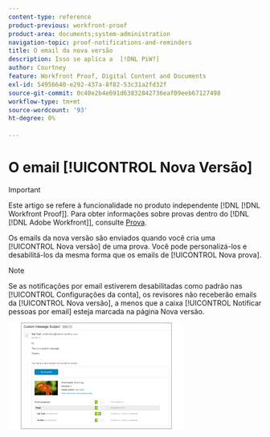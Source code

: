 ```yaml
---
content-type: reference
product-previous: workfront-proof
product-area: documents;system-administration
navigation-topic: proof-notifications-and-reminders
title: O email da nova versão
description: Isso se aplica a  [!DNL PiW?]
author: Courtney
feature: Workfront Proof, Digital Content and Documents
exl-id: 54956640-e292-437a-8f82-53c31a2fd32f
source-git-commit: 0c40e2b4e691d63832842736eaf09eeb67127498
workflow-type: tm+mt
source-wordcount: '93'
ht-degree: 0%

---
```


# O email [!UICONTROL Nova Versão]

>[!IMPORTANT]
>
>Este artigo se refere à funcionalidade no produto independente [!DNL [!DNL Workfront Proof]]. Para obter informações sobre provas dentro do [!DNL [!DNL Adobe Workfront]], consulte [Prova](../../../review-and-approve-work/proofing/proofing.md).

<!--
<p style="color: #ff1493;" data-mc-conditions="QuicksilverOrClassic.Draft mode">Does this apply to PiW?</p>
-->

Os emails da nova versão são enviados quando você cria uma [!UICONTROL Nova versão] de uma prova. Você pode personalizá-los e desabilitá-los da mesma forma que os emails de [!UICONTROL Nova prova].

>[!NOTE]
>
>Se as notificações por email estiverem desabilitadas como padrão nas [!UICONTROL Configurações da conta], os revisores não receberão emails da [!UICONTROL Nova versão], a menos que a caixa [!UICONTROL Notificar pessoas por email] esteja marcada na página Nova versão.

![Nova_Versão_Email.png](assets/new-version-email-350x212.png)
